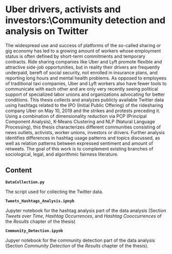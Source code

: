 # Uber drivers, activists and investors:\\Community detection and analysis on Twitter

The widespread use and success of platforms of the so-called sharing or gig economy has led to a growing amount of workers whose employment status is often defined by short-term commitments and temporary contracts. Ride sharing companies like Uber and Lyft promote flexible and attractive side-job opportunities, but in reality their drivers are frequently underpaid, bereft of social security, not enrolled in insurance plans, and reporting long hours and mental health problems. As opposed to employees of traditional taxi companies, Uber and Lyft workers also have fewer tools to communicate with each other and are only very recently seeing political support of specialized labor unions and organizations advocating for better conditions. This thesis collects and analyzes publicly available Twitter data using hashtags related to the IPO (Initial Public Offering) of the ridesharing company Uber on May 10, 2019 and the strikes and protests preceding it. Using a combination of dimensionality reduction via PCP (Principal Component Analysis), K-Means Clustering and NLP (Natural Language Processing), this thesis characterizes different communities consisting of news outlets, activists, worker unions, investors or drivers. Further analysis identifies differences in hashtag usage patterns and topics discussed, as well as relation patterns between expressed sentiment and amount of retweets. The goal of this work is to complement existing branches of sociological, legal, and algorithmic fairness literature.


## Content

**`DataCollection.py`**

The script used for collecting the Twitter data.

**`Tweets_Hashtags_Analysis.ipnyb`**

Jupyter notebook for the hashtag analysis part of the data analysis (Section *Tweets over Time*, *Hashtag Occurrences*, and *Hashtag Cooccurrences* of  the *Results* chapter of the thesis)

**`Community_Detection.ipynb`**

Jupyer notebook for the community detection part of the data analysis (Section *Community Detection* of the *Results* chapter of the thesis).
